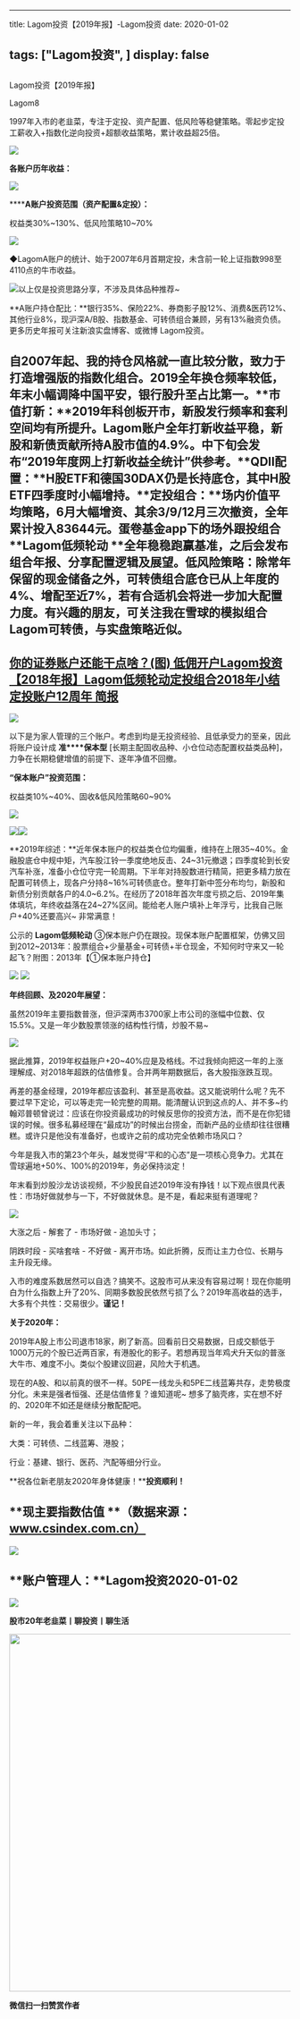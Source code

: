 
---
title:   Lagom投资【2019年报】-Lagom投资
date: 2020-01-02

tags: ["Lagom投资", ]
display: false
---


## 



Lagom投资【2019年报】




Lagom8




1997年入市的老韭菜，专注于定投、资产配置、低风险等稳健策略。零起步定投工薪收入+指数化逆向投资+超额收益策略，累计收益超25倍。


<img src="https://mmbiz.qpic.cn/mmbiz_png/ZB4WjgjLjJW3KtDibicU3BB1HNQ9lDS2M5oGRnchkNPRzYsc0Ua6CIu7rZH3vAficcBEPYHU9ZTPqkic1sicT8CaxQQ/640?wx_fmt=png" data-type="png" class="" data-ratio="0.05776173285198556" data-w="554"/>

**各账户历年收益：**

<img class="rich_pages js_insertlocalimg" data-ratio="0.9467353951890034" data-s="300,640" src="https://mmbiz.qpic.cn/mmbiz_png/ZB4WjgjLjJWFRlwiaQeVcatjfbtJpXHA9anZRxmw9exZ7Rfsia3ntwthx6ghIno9a7mURxTIbKddia0IRgHorRA0g/640?wx_fmt=png" data-type="png" data-w="582" style=""/>

******A账户投资范围（资产配置&amp;定投）：**

权益类30%~130%、低风险策略10~70%

<img class="rich_pages js_insertlocalimg" data-ratio="0.9363636363636364" data-s="300,640" src="https://mmbiz.qpic.cn/mmbiz_png/ZB4WjgjLjJWFRlwiaQeVcatjfbtJpXHA9lRicM48svKN5GY77IWzXVVfhK6Vqwzx5ETePXL7cmicQDEmyO934exqw/640?wx_fmt=png" data-type="png" data-w="660" style=""/>

◆LagomA账户的统计、始于2007年6月首期定投，未含前一轮上证指数998至4110点的牛市收益。



<img class="rich_pages js_insertlocalimg" data-ratio="1.5623471882640587" data-s="300,640" src="https://mmbiz.qpic.cn/mmbiz_png/ZB4WjgjLjJWFRlwiaQeVcatjfbtJpXHA9T1u9IsmsHSYzjfGYMC8JhjVqKDsEthMESpShqAnFYpmmaERibNm5Qmg/640?wx_fmt=png" data-type="png" data-w="409" style=""/>以上仅是投资思路分享，不涉及具体品种推荐~

**A账户持仓配比：**银行35%、保险22%、券商影子股12%、消费&amp;医药12%、其他行业8%，现沪深A/B股、指数基金、可转债组合兼顾，另有13%融资负债。更多历史年报可关注新浪实盘博客、或微博 Lagom投资。



## 自2007年起、我的持仓风格就一直比较分散，致力于打造增强版的指数化组合。2019全年换仓频率较低，年末小幅调降中国平安，银行股升至占比第一。**市值打新：**2019年科创板开市，新股发行频率和套利空间均有所提升。Lagom账户全年打新收益平稳，新股和新债贡献所持A股市值的4.9%。中下旬会发布“2019年度网上打新收益全统计”供参考。**QDII配置：**H股ETF和德国30DAX仍是长持底仓，其中H股ETF四季度时小幅增持。**定投组合：**场内价值平均策略，6月大幅增资、其余3/9/12月三次撤资，全年累计投入83644元。蛋卷基金app下的场外跟投组合 **Lagom低频轮动&nbsp;**全年稳稳跑赢基准，之后会发布组合年报、分享配置逻辑及展望。**低风险策略：**除常年保留的现金储备之外，可转债组合底仓已从上年度的4%、增配至近7%，若有合适机会将进一步加大配置力度。有兴趣的朋友，可关注我在雪球的模拟组合**Lagom可转债**，与实盘策略近似。



## [你的证券账户还能干点啥？](http://mp.weixin.qq.com/s?__biz=MzI3MDQ2NjY2Mw==&amp;mid=2247484436&amp;idx=1&amp;sn=447c53eee64b6bd2994f82cd5683da43&amp;chksm=ead1ef1cdda6660a355068eb522506ed75da191de30e412df963b73be495e2152bac41966011&amp;scene=21#wechat_redirect)[(图)&nbsp;低佣开户](http://mp.weixin.qq.com/s?__biz=MzI3MDQ2NjY2Mw==&amp;mid=2247484436&amp;idx=1&amp;sn=447c53eee64b6bd2994f82cd5683da43&amp;chksm=ead1ef1cdda6660a355068eb522506ed75da191de30e412df963b73be495e2152bac41966011&amp;scene=21#wechat_redirect)[Lagom投资【2018年报】](http://mp.weixin.qq.com/s?__biz=MzI3MDQ2NjY2Mw==&amp;mid=2247484001&amp;idx=1&amp;sn=0bbccd61d7b556504dc74370a4c29998&amp;chksm=ead1e969dda6607fe0ca5b06ee2390dddead6b3b09cea2f7cc973389df26ecb27ecece6e9850&amp;scene=21#wechat_redirect)[Lagom低频轮动定投组合2018年小结](http://mp.weixin.qq.com/s?__biz=MzI3MDQ2NjY2Mw==&amp;mid=2247484016&amp;idx=1&amp;sn=c81174b2bab75cfd5ecf75f85d339880&amp;chksm=ead1e978dda6606e3994dbe88e8952b4fefb5467e4f089142c6dbae9637845b564188b7a3319&amp;scene=21#wechat_redirect)[定投账户12周年 简报](http://mp.weixin.qq.com/s?__biz=MzI3MDQ2NjY2Mw==&amp;mid=2247484311&amp;idx=1&amp;sn=8b6902694aebdd094635f2e968507d27&amp;chksm=ead1e89fdda661892650f4147ddb846a6467323f03b3eb00cba0d36145081cbe7cae5ffa4492&amp;scene=21#wechat_redirect)

<img src="https://mmbiz.qpic.cn/mmbiz_png/ZB4WjgjLjJW3KtDibicU3BB1HNQ9lDS2M5oGRnchkNPRzYsc0Ua6CIu7rZH3vAficcBEPYHU9ZTPqkic1sicT8CaxQQ/640?wx_fmt=png" data-type="png" class="" data-ratio="0.05776173285198556" data-w="554" style="color: rgb(136, 136, 136);font-size: 15px;"/>



以下是为家人管理的三个账户。考虑到均是无投资经验、且低承受力的至亲，因此将账户设计成 **准****保本型** [长期主配固收品种、小仓位动态配置权益类品种]，力争在长期稳健增值的前提下、逐年净值不回撤。



**“保本账户”投资范围：**

权益类10%~40%、固收&amp;低风险策略60~90%

<img class="rich_pages js_insertlocalimg" data-ratio="1.1901840490797546" data-s="300,640" src="https://mmbiz.qpic.cn/mmbiz_png/ZB4WjgjLjJWFRlwiaQeVcatjfbtJpXHA9gOt52pvLmUB3qPoqyngD9235TJ0Vsfiart2DYaFziardICpMZkL8rGiaA/640?wx_fmt=png" data-type="png" data-w="489" style=""/>

<img class="rich_pages js_insertlocalimg" data-ratio="1.3582089552238805" data-s="300,640" src="https://mmbiz.qpic.cn/mmbiz_png/ZB4WjgjLjJWFRlwiaQeVcatjfbtJpXHA9j0TrafGduuctxbktCFH2btmVUAqGE9w3RLowiaLQlyFLccMR7fBEXicA/640?wx_fmt=png" data-type="png" data-w="469" style=""/><img class="rich_pages js_insertlocalimg" data-ratio="1.2239130434782608" data-s="300,640" src="https://mmbiz.qpic.cn/mmbiz_png/ZB4WjgjLjJWFRlwiaQeVcatjfbtJpXHA9P4OM36fsPetDkBvNb7wRScHIgwTjeYd034CQXfe5cz78ppnuvDLPGQ/640?wx_fmt=png" data-type="png" data-w="460"/>

**2019年综述：**近年保本账户的权益类仓位均偏重，维持在上限35~40%。金融股底仓中规中矩，汽车股江铃一季度绝地反击、24~31元撤退；四季度轮到长安汽车补涨，准备小仓位守完一轮周期。下半年对持股数进行精简，把更多精力放在配置可转债上，现各户分持8~16%可转债底仓。整年打新中签分布均匀，新股和新债分别贡献各户的4.0~6.2%。在经历了2018年首次年度亏损之后、2019年集体填坑，年终收益落在24~27%区间。能给老人账户填补上年浮亏，比我自己账户+40%还要高兴~ 非常满意！



公示的&nbsp;**Lagom低频轮动**&nbsp;③保本账户仍在跟投。现保本账户配置框架，仿佛又回到2012~2013年：股票组合+少量基金+可转债+半仓现金，不知何时守来又一轮起飞？附图：2013年【①保本账户持仓】

<img class="rich_pages js_insertlocalimg" data-ratio="0.8552188552188552" data-s="300,640" src="https://mmbiz.qpic.cn/mmbiz_png/ZB4WjgjLjJWFRlwiaQeVcatjfbtJpXHA9U3D8GGhb5xzosdg4mSNibVlF52hHYpU3cht1ayCK4WjtqGQ1KYpw5EQ/640?wx_fmt=png" data-type="png" data-w="297" style=""/>

<img src="https://mmbiz.qpic.cn/mmbiz_png/ZB4WjgjLjJW3KtDibicU3BB1HNQ9lDS2M5oGRnchkNPRzYsc0Ua6CIu7rZH3vAficcBEPYHU9ZTPqkic1sicT8CaxQQ/640?wx_fmt=png" data-type="png" class="" data-ratio="0.05776173285198556" data-w="554"/>

**年终回顾、及2020年展望：**



虽然2019年主要指数普涨，但沪深两市3700家上市公司的涨幅中位数、仅15.5%。又是一年少数股票领涨的结构性行情，炒股不易~



<img class="rich_pages js_insertlocalimg" data-ratio="0.6794258373205742" data-s="300,640" src="https://mmbiz.qpic.cn/mmbiz_png/ZB4WjgjLjJWFRlwiaQeVcatjfbtJpXHA9nwX7H0U56JIFkzQlRndn0uOU93OU8AAlZiaae8sFly3lHfY3QXem7KQ/640?wx_fmt=png" data-type="png" data-w="627" style=""/>

据此推算，2019年权益账户+20~40%应是及格线。不过我倾向把这一年的上涨理解成、对2018年超跌的估值修复。合并两年期数据后，各大股指涨跌互现。



再差的基金经理，2019年都应该盈利、甚至是高收益。这又能说明什么呢？先不要过早下定论，可以等走完一轮完整的周期。能清醒认识到这点的人、并不多~约翰邓普顿曾说过：应该在你投资最成功的时候反思你的投资方法，而不是在你犯错误的时候。很多私募经理在“最成功”的时候出台捞金，而新产品的业绩却往往很糟糕。或许只是他没有准备好，也或许之前的成功完全依赖市场风口？

今年是我入市的第23个年头，越发觉得“平和的心态”是一项核心竞争力。尤其在雪球遍地+50%、100%的2019年，务必保持淡定！



年末看到炒股沙龙访谈视频，不少股民自述2019年没有挣钱！以下观点很具代表性：市场好做就参与一下，不好做就休息。是不是，看起来挺有道理呢？

<img class="rich_pages js_insertlocalimg" data-ratio="0.7863636363636364" data-s="300,640" src="https://mmbiz.qpic.cn/mmbiz_png/ZB4WjgjLjJWFRlwiaQeVcatjfbtJpXHA9ia92QXSmap6fdsvfbqBKpkicF3IEtgjU2TywNHJwLnWpTm9TyZRuH3MA/640?wx_fmt=png" data-type="png" data-w="660" style=""/>

大涨之后 - 解套了 - 市场好做 - 追加头寸；

阴跌时段 - 买啥套啥 - 不好做 - 离开市场。如此折腾，反而让主力仓位、长期与主升段无缘。



入市的难度系数居然可以自选？搞笑不。这股市可从来没有容易过啊！现在你能明白为什么指数上升了20%、同期多数股民依然亏损了么？2019年高收益的选手，大多有个共性：交易很少。**谨记！**





**关于2020年：**

2019年A股上市公司退市18家，刷了新高。回看前日交易数据，日成交额低于1000万元的个股已近两百家，有港股化的影子。若想再现当年鸡犬升天似的普涨大牛市、难度不小。类似个股建议回避，风险大于机遇。



现在的A股、和以前真的很不一样。50PE一线龙头和5PE二线蓝筹共存，走势极度分化。未来是强者恒强、还是估值修复？谁知道呢~ 想多了脑壳疼，实在想不好的、2020年不如还是继续分散配配吧。



新的一年，我会着重关注以下品种：

大类：可转债、二线蓝筹、港股；

行业：基建、银行、医药、汽配等细分行业。



**祝各位新老朋友2020年身体健康！****投资顺利！**

## **现主要指数估值 **（数据来源：www.csindex.com.cn）

<img class="rich_pages js_insertlocalimg" data-ratio="0.7359154929577465" data-s="300,640" src="https://mmbiz.qpic.cn/mmbiz_png/ZB4WjgjLjJWFRlwiaQeVcatjfbtJpXHA9lHQPtc8jp2UdYlNn00MA0eMWibRGIv9GGS7OY3RE7p5pNGvrHyicaFgA/640?wx_fmt=png" data-type="png" data-w="568" style=""/>

## **账户管理人：**Lagom投资2020-01-02

<img src="https://mmbiz.qpic.cn/mmbiz_png/ZB4WjgjLjJW3KtDibicU3BB1HNQ9lDS2M5oGRnchkNPRzYsc0Ua6CIu7rZH3vAficcBEPYHU9ZTPqkic1sicT8CaxQQ/640?wx_fmt=png" data-type="png" class="" data-ratio="0.05776173285198556" data-w="554"/>

**股市20年老韭菜丨聊投资丨聊生活**

<img class="" data-copyright="0" data-ratio="0.390625" data-s="300,640" data-type="png" data-w="640" src="https://mmbiz.qpic.cn/mmbiz_png/ZB4WjgjLjJW3KtDibicU3BB1HNQ9lDS2M5AHEoeiaz0dQ4NfIRjBMuXvyJn8dXWm7ftklb0xqheiaMia0zbkyMJiaKzA/640?wx_fmt=png" style="box-sizing: border-box !important;overflow-wrap: break-word !important;visibility: visible !important;width: 640px !important;"/>


**微信扫一扫赞赏作者**















